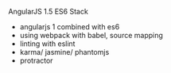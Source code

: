 AngularJS 1.5 ES6 Stack

- angularjs 1 combined with es6
- using webpack with babel, source mapping
- linting with eslint
- karma/ jasmine/ phantomjs
- protractor
